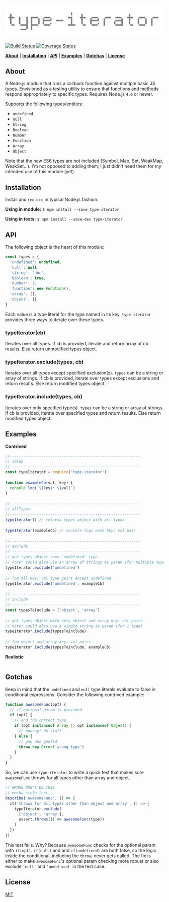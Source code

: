 ![type-iterator](type-iterator.png)
---
[![Build Status](https://travis-ci.org/codekirei/type-iterator.svg?branch=master)](https://travis-ci.org/codekirei/type-iterator)
[![Coverage Status](https://coveralls.io/repos/codekirei/type-iterator/badge.svg?branch=master&service=github)](https://coveralls.io/github/codekirei/type-iterator?branch=master)

<b>[About](#about)</b> | 
<b>[Installation](#installation)</b> | 
<b>[API](#api)</b> | 
<b>[Examples](#examples)</b> | 
<b>[Gotchas](#gotchas)</b> | 
<b>[License](#license)</b>

## About

A Node.js module that runs a callback function against multiple basic JS types.
Envisioned as a testing utility to ensure that functions and methods respond appropriately to specific types.
Requires Node.js `4.0` or newer.

Supports the following types/entities:

* `undefined`
* `null`
* `String`
* `Boolean`
* `Number`
* `Function`
* `Array`
* `Object`

Note that the new ES6 types are not included (Symbol, Map, Set, WeakMap, WeakSet...).
I'm not opposed to adding them; I just didn't need them for my intended use of this module (yet).

## Installation

Install and `require` in typical Node.js fashion.

**Using in module:** `$ npm install --save type-iterator`

**Using in tests:** `$ npm install --save-dev type-iterator`

## API

The following object is the heart of this module:

```js
const types = {
  'undefined': undefined,
  'null': null,
  'string': 'abc',
  'boolean': true,
  'number': 1,
  'function': new Function(),
  'array': [],
  'object': {}
}
```

Each value is a type literal for the type named in its key.
`type-iterator` provides three ways to iterate over these types.

### typeIterator(cb)

Iterates over all types.
If cb is provided, iterate and return array of cb results.
Else return unmodified types object.

### typeIterator.exclude(types, cb)

Iterates over all types except specified exclusion(s).
`types` can be a string or array of strings.
If cb is provided, iterate over types except exclusions and return results.
Else return modified types object.

### typeIterator.include(types, cb)

Iterates over only specified type(s).
`types` can be a string or array of strings.
If cb is provided, iterate over specified types and return results.
Else return modified types object.

## Examples

**Contrived**

```js
//----------------------------------------------------------
// setup
//----------------------------------------------------------
const typeIterator = require('type-iterator')

function exampleCb(val, key) {
  console.log(`${key}: ${val}`)
}

//----------------------------------------------------------
// allTypes
//----------------------------------------------------------
typeIterator() // returns types object with all types

typeIterator(exampleCb) // console logs each key: val pair

//----------------------------------------------------------
// exclude
//----------------------------------------------------------
// get types object sans 'undefined' type
// note: could also use an array of strings as param (for multiple types)
typeIterator.exclude('undefined')

// log all key: val type pairs except undefined
typeIterator.exclude('undefined', exampleCb)

//----------------------------------------------------------
// include
//----------------------------------------------------------
const typesToInclude = ['object', 'array']

// get types object with only object and array key: val pairs
// note: could also use a single string as param (for 1 type)
typeIterator.include(typesToInclude)

// log object and array key: val pairs
typeIterator.include(typesToInclude, exampleCb)

```

**Realistic**

```js
```

## Gotchas

Keep in mind that the `undefined` and `null` type literals evaluate to false in conditional expressions.
Consider the following contrived example:

```js
function awesomeFunc(opt) {
  // if optional param is provided
  if (opt) {
    // and the correct type
    if (opt instanceof Array || opt instanceof Object) {
      // hooray! do stuff
    } else {
      // you dun goofed
      throw new Error('wrong type')
    }
  }
}
```

So, we can use `type-iterator` to write a quick test that makes sure `awesomeFunc` throws for all types other than array and object.

```js
// WRONG DON'T DO THIS
// mocha style test
describe('awesomeFunc', () => {
  it('throws for all types other than object and array', () => {
    typeIterator.exclude(
      ['object', 'array'],
      assert.throws(() => awesomeFunc(type))
    )
  })
})
```

This test fails.
Why?
Because `awesomeFunc` checks for the optional param with `if(opt)`.
`if(null)` and and `if(undefined)` are both false, so the logic inside the conditional, including the `throw`, never gets called.
The fix is either to make `awesomeFunc`'s optional param checking more robust or also exclude `'null'` and `'undefined'` in the test case.

## License

[MIT](license)
